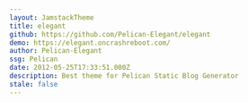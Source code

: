 ```yaml
---
layout: JamstackTheme
title: elegant
github: https://github.com/Pelican-Elegant/elegant
demo: https://elegant.oncrashreboot.com/
author: Pelican-Elegant
ssg: Pelican
date: 2012-05-25T17:33:51.000Z
description: Best theme for Pelican Static Blog Generator
stale: false
---
```

